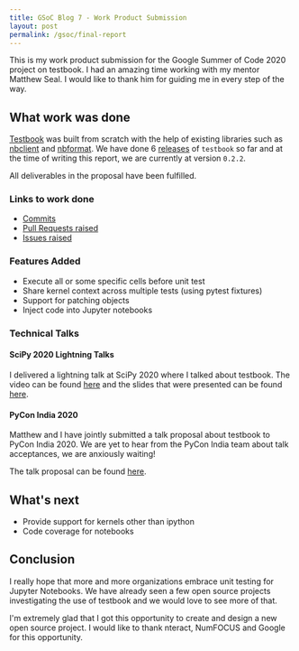 ```yaml
---
title: GSoC Blog 7 - Work Product Submission
layout: post
permalink: /gsoc/final-report
---
```


This is my work product submission for the Google Summer of Code 2020 project on testbook. I had an amazing time working with my mentor Matthew Seal. I would like to thank him for guiding me in every step of the way.

## What work was done

[Testbook][testbook] was built from scratch with the help of existing libraries such as [nbclient][nbclient] and [nbformat][nbformat]. We have done 6 [releases][releases] of `testbook` so far and at the time of writing this report, we are currently at version `0.2.2`.

All deliverables in the proposal have been fulfilled.

### Links to work done

- [Commits](https://github.com/nteract/testbook/commits?author=rohitsanj)
- [Pull Requests raised](https://github.com/nteract/testbook/pulls?q=is%3Apr+author%3Arohitsanj+)
- [Issues raised](https://github.com/nteract/testbook/issues?q=is%3Aissue+author%3Arohitsanj)

### Features Added

- Execute all or some specific cells before unit test
- Share kernel context across multiple tests (using pytest fixtures)
- Support for patching objects
- Inject code into Jupyter notebooks

### Technical Talks

#### SciPy 2020 Lightning Talks

I delivered a lightning talk at SciPy 2020 where I talked about testbook. The video can be found [here](https://youtu.be/oz1hA4c-i0E?t=72) and the slides that were presented can be found [here](https://speakerdeck.com/rohitsanj/testbook-unit-test-your-jupyter-notebooks).

#### PyCon India 2020

Matthew and I have jointly submitted a talk proposal about testbook to PyCon India 2020. We are yet to hear from the PyCon India team about talk acceptances, we are anxiously waiting!

The talk proposal can be found [here](https://in.pycon.org/cfp/2020/proposals/unit-testing-jupyter-notebooks-testbook~epYwV/).

## What's next

- Provide support for kernels other than ipython
- Code coverage for notebooks

## Conclusion

I really hope that more and more organizations embrace unit testing for Jupyter Notebooks. We have already seen a few open source projects investigating the use of testbook and we would love to see more of that.

I'm extremely glad that I got this opportunity to create and design a new open source project. I would like to thank nteract, NumFOCUS and Google for this opportunity.

[testbook]: https://github.com/nteract/testbook
[releases]: https://pypi.org/project/testbook/#history
[nbclient]: https://github.com/jupyter/nbclient
[nbformat]: https://github.com/jupyter/nbformat
